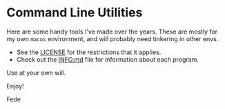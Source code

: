 # Command Line Utilities

Here are some handy tools I've made over the years.
These are mostly for my own `macos` environment, and will probably need tinkering in other envs.

- See the [LICENSE](LICENSE) for the restrictions that it applies.
- Check out the [INFO.md](INFO.md) file for information about each program.

Use at your own will.

Enjoy!

Fede
